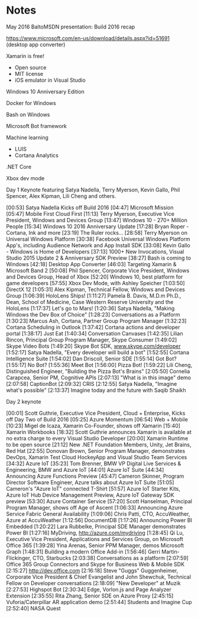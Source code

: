 # Notes
May 2016 BaltoMSDN presentation: Build 2016 recap

https://www.microsoft.com/en-us/download/details.aspx?id=51691 (desktop app converter)

Xamarin is free!
* Open source
* MIT license
* iOS emulator in Visual Studio

Windows 10 Anniversary Edition

Docker for Windows

Bash on Windows

Microsoft Bot framework

Machine learning
* LUIS
* Cortana Analytics

.NET Core

Xbox dev mode


Day 1 Keynote featuring Satya Nadella, Terry Myerson, Kevin Gallo, Phil Spencer, Alex Kipman, Lili Cheng and others.

[00:53] Satya Nadella Kicks off Build 2016
[04:47] Microsoft Mission
[05:47] Mobile First Cloud First
[11:13] Terry Myerson, Executive Vice President, Windows and Devices Group
[13:47] Windows 10 - 270+ Million People
[15:34] Windows 10 2016 Anniversary Update
[17:28] Bryan Roper - Cortana, Ink and more 
[23:19] The Ruler rocks...
[28:58] Terry Myerson on Universal Windows Platform
[30:38] Facebook Universal Windows Platform App's, including Audience Network and App Install SDK
[33:08] Kevin Gallo - Windows is Home of Developers
[37:13] 1000+ New Invocations, Visual Studio 2015 Update 2 & Anniversary SDK Preview
[38:27] Bash is coming to Windows
[42:18] Desktop App Converter
[46:03] Targeting Xamarin & Microsoft Band 2
[50:08] Phil Spencer, Corporate Vice President, Windows and Devices Group, Head of Xbox 
[52:20] Windows 10, best platform for game developers
[57:55] Xbox Dev Mode, with Ashley Speicher
[1:03:50] DirectX 12
[1:05:31] Alex Kipman, Technical Fellow, Windows and Devices Group
[1:06:39] HoloLens Ships!
[1:11:27] Pamela B. Davis, M.D.m Ph.D., Dean, School of Medicine, Case Western Reserve University and the HoloLens
[1:17:37] Let's go to Mars!
[1:20:36] Satya Nadella, "Making Windows the Dev Box of Choice"
[1:28:23] Conversations as a Platform
[1:30:23] Marcus Ash, Cortana, Partner Group Program Manager
[1:32:23] Cortana Scheduling in Outlook
[1:37:42] Cortana actions and developer portal
[1:38:17] Just Eat
[1:40:34] Conversation Canvases
[1:42:35] Lilian Rincon, Principal Group Program Manager, Skype Consumer
[1:49:02] Skype Video Bots
[1:49:20] Skype Bot SDK, www.skype.com/developer 
[1:52:17] Satya Nadella, "Every developer will build a bot"
[1:52:55] Cortana Intelligence Suite
[1:54:02] Dan Driscoll, Senior SDE
[1:55:14] Got Bot?
[1:55:17] No Bot?
[1:55:36] Meet Bot
[1:56:00] Pizza Bot!
[1:59:22] Lili Cheng, Distinguished Engineer, "Building the Pizza Bot's Brains"
[2:05:50] Cornelia Carapcea, Senior PM, Cognitive APIs
[2:07:13] "What is in this image" demo
[2:07:58] CaptionBot
[2:09:32] CRIS
[2:12:55] Satya Nadella, "Imagine what's possible"
[2:13:37] Imagine today and the future with Saqib Shaikh

Day 2 keynote

[00:01] Scott Guthrie, Executive Vice President, Cloud + Enterprise, Kicks off Day Two of Build 2016 
[05:25] Azure Momentum 
[06:54] Web + Mobile 
[10:23] Migel de Icaza, Xamarin Co-Founder, shows off Xamarin 
[15:40] Xamarin Workbooks 
[18:32] Scott Guthrie announces Xamarin is available at no extra charge to every Visual Studio Developer 
[20:00] Xamarin Runtime to be open source 
[21:12] New .NET Foundation Members, Unity, Jet Brains, Red Hat 
[22:55] Donovan Brown, Senior Program Manager, demonstrates DevOps, Xamarin Test Cloud HockeyApp and Visual Studio Team Services 
[34:32] Azure IoT 
[35:23] Tom Brenner, BMW VP Digital Live Services & Engineering, BMW and Azure IoT 
[44:01] Azure IoT Suite 
[44:34] Announcing Azure Functions Preview 
[45:47] Cameron Skinner, Program Director Software Engineer, Azure talks about Azure IoT Suite 
[51:05] Cameron's "Azure IoT" connected T-Shirt 
[51:57] Azure IoT Starter Kits, Azure IoT Hub Device Management Preview, Azure IoT Gateway SDK preview 
[53:30] Azure Container Service 
[57:20] Scott Hanselman, Principal Program Manager, shows off Age of Ascent 
[1:06:33] Announcing Azure Service Fabric General Availability 
[1:09:06] Chris Patti, CTO, AccuWeather, Azure at AccuWeather 
[1:12:56] DocumentDB 
[1:17:26] Announcing Power BI Embedded 
[1:20:22] Lara Rubbelke, Principal SDE Manager demonstrates Power BI 
[1:27:16] MyDriving, http://azure.com/mydriving 
[1:28:45] Qi Lu, Executive Vice President, Applications and Services Group, on Microsoft Office 365 
[1:39:28] Yina Arenas, Senior PPM Manager, demos Microsoft Graph 
[1:48:31] Building a modern Office Add-in 
[1:56:46] Gerri Martin-Flickinger, CTO, Starbucks 
[2:03:38] Conversations as a platform 
[2:07:59] Office 365 Group Connectors and Skype for Business Web & Mobile SDK 
[2:15:27] http://dev.office.com 
[2:16:18] Steve "Guggs" Guggenheimer, Corporate Vice President & Chief Evangelist and John Shewchuk, Technical Fellow on Developer conversations 
[2:18:09] "New Developer" at Muzik 
[2:27:53] Highspot Bot 
[2:30:34] Edge, Vorlon.js and Page Analyzer Extension 
[2:35:55] Rita Zhang, Senior SDE on Azure Proxy 
[2:45:15] Vuforia/Caterpillar AR application demo 
[2:51:44] Students and Imagine Cup 
[2:52:40] NASA Quest

